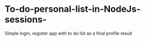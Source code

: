 # To-do-personal-list-in-NodeJs-sessions-
Simple login, register app with to do list as a final profile result
